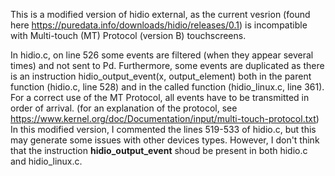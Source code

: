 This is a modified version of hidio external, as the current vesrion (found here https://puredata.info/downloads/hidio/releases/0.1) is incompatible with Multi-touch (MT) Protocol (version B) touchscreens.

In hidio.c, on line 526 some events are filtered (when they appear several times) and not sent to Pd. Furthermore, some events
are duplicated as there is an instruction hidio_output_event(x, output_element) both in the parent function (hidio.c, line 528) and in the called function (hidio_linux.c, line 361). For a correct use of the MT Protocol, all events have to be transmitted in order of arrival. 
(for an explanation of the protocol, see https://www.kernel.org/doc/Documentation/input/multi-touch-protocol.txt)
In this modified version, I commented the lines 519-533 of hidio.c, but this may generate some issues with other devices types. However, I don't think that the instruction **hidio_output_event** shoud be present in both hidio.c and hidio_linux.c.
